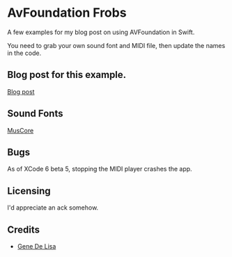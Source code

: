 # AvFoundation Frobs

A few examples for my blog post on using AVFoundation in Swift.

You need to grab your own sound font and MIDI file, then update the names in the code.

## Blog post for this example.

[Blog post](http://www.rockhoppertech.com/blog/swift-avfoundation/)   


## Sound Fonts

[MusCore](http://musescore.org/en/handbook/soundfont)

## Bugs

As of XCode 6 beta 5, stopping the MIDI player crashes the app.

## Licensing

I'd appreciate an ack somehow.

## Credits

*	[Gene De Lisa](http://rockhoppertech.com/blog/)
